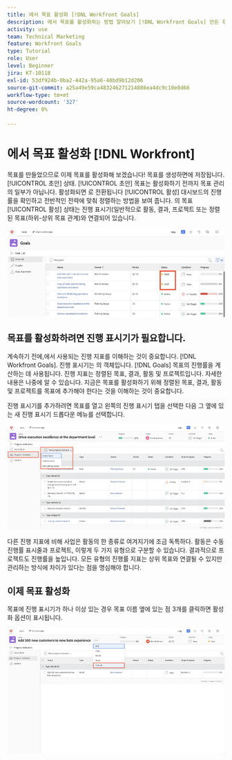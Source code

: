 ```yaml
---
title: 에서 목표 활성화 [!DNL Workfront Goals]
description: 에서 목표를 활성화하는 방법 알아보기 [!DNL Workfront Goals] 만든 후에는
activity: use
team: Technical Marketing
feature: Workfront Goals
type: Tutorial
role: User
level: Beginner
jira: KT-10118
exl-id: 53df924b-0ba2-442a-95a6-40bd9b12d206
source-git-commit: a25a49e59ca483246271214886ea4dc9c10e8d66
workflow-type: tm+mt
source-wordcount: '327'
ht-degree: 0%

---
```


# 에서 목표 활성화 [!DNL Workfront]

목표를 만들었으므로 이제 목표를 활성화해 보겠습니다! 목표를 생성하면에 저장됩니다. [!UICONTROL 초안] 상태. [!UICONTROL 초안] 목표는 활성화하기 전까지 목표 관리의 일부가 아닙니다. 활성화되면 로 전환됩니다 [!UICONTROL 활성] 대시보드의 진행률을 확인하고 전반적인 전략에 맞춰 정렬하는 방법을 보여 줍니다. 의 목표 [!UICONTROL 활성] 상태는 진행 표시기(일반적으로 활동, 결과, 프로젝트 또는 정렬된 목표(하위-상위 목표 관계)와 연결되어 있습니다.

![초안 상태의 Workfront 목표 스크린샷](assets/04-workfront-goals-activate-goals.png)

## 목표를 활성화하려면 진행 표시기가 필요합니다.

계속하기 전에,에서 사용되는 진행 지표를 이해하는 것이 중요합니다. [!DNL Workfront Goals]. 진행 표시기는 의 객체입니다. [!DNL Goals] 목표의 진행률을 계산하는 데 사용됩니다. 진행 지표는 정렬된 목표, 결과, 활동 및 프로젝트입니다. 자세한 내용은 나중에 알 수 있습니다. 지금은 목표를 활성화하기 위해 정렬된 목표, 결과, 활동 및 프로젝트를 목표에 추가해야 한다는 것을 이해하는 것이 중요합니다.

진행 표시기를 추가하려면 목표를 열고 왼쪽의 진행 표시기 탭을 선택한 다음 그 옆에 있는 새 진행 표시기 드롭다운 메뉴를 선택합니다.

![결과, 활동, 프로젝트 및 목표 진행 표시기를 보여주는 스크린샷입니다.](assets/05-workfront-goals-progress-indicators.png)

다른 진행 지표에 비해 사업은 활동의 한 종류로 여겨지기에 조금 독특하다. 활동은 수동 진행률 표시줄과 프로젝트, 이렇게 두 가지 유형으로 구분할 수 있습니다. 결과적으로 프로젝트도 진행률을 높입니다. 모든 유형의 진행률 지표는 상위 목표와 연결될 수 있지만 관리하는 방식에 차이가 있다는 점을 명심해야 합니다.

## 이제 목표 활성화

목표에 진행 표시기가 하나 이상 있는 경우 목표 이름 옆에 있는 점 3개를 클릭하면 활성화 옵션이 표시됩니다.

![목표를 활성화하는 방법을 보여 주는 스크린샷입니다.](assets/activate-a-goal-with-a-result.png)
